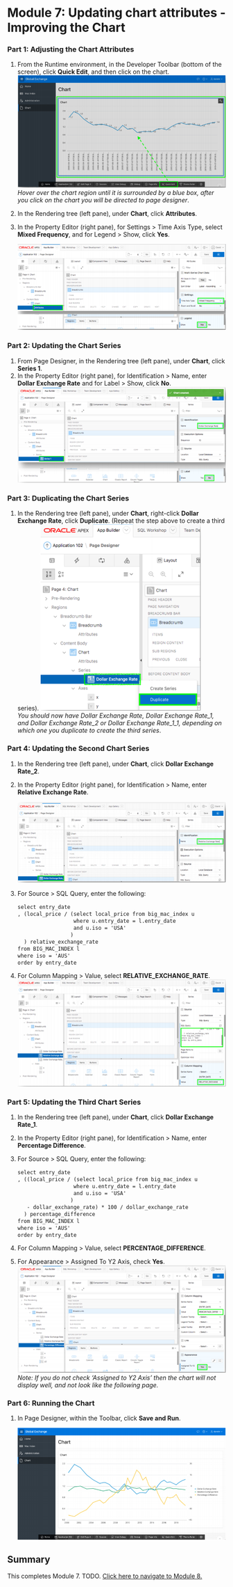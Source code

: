 # Module 7: Updating chart attributes - Improving the Chart

### **Part 1**: Adjusting the Chart Attributes

1. From the Runtime environment, in the Developer Toolbar (bottom of the screen), click **Quick Edit**, and then click on the chart.
    ![](images/7/click-on-chart.png)
    *Hover over the chart region until it is surrounded by a blue box, after you click on the chart you will be directed to page designer*.

2. In the Rendering tree (left pane), under **Chart**, click **Attributes**.
3. In the Property Editor (right pane), for Settings > Time Axis Type, select **Mixed Frequency**, and for Legend > Show, click **Yes**.  

    ![](images/7/mixed-frequency.png)

### **Part 2**: Updating the Chart Series

1. From Page Designer, in the Rendering tree (left pane), under **Chart**, click **Series 1**.
2. In the Property Editor (right pane), for Identification > Name, enter **Dollar Exchange Rate** and for Label > Show, click **No**.  
    ![](images/7/updating-chart.png)

### **Part 3**: Duplicating the Chart Series

1. In the Rendering tree (left pane), under **Chart**, right-click **Dollar Exchange Rate**, click **Duplicate**. (Repeat the step above to create a third series). 
    ![](images/7/duplicate-chart.png)  
    *You should now have Dollar Exchange Rate, Dollar Exchange Rate_1, and Dollar Exchange Rate_2 or Dollar Exchange Rate_1_1, depending on which one you duplicate to create the third series*.

### **Part 4**: Updating the Second Chart Series

1. In the Rendering tree (left pane), under **Chart**, click **Dollar Exchange Rate_2**.
2. In the Property Editor (right pane), for Identification > Name, enter **Relative Exchange Rate**.

    ![](images/7/updating-second-chart.png)

3. For Source > SQL Query, enter the following:
    ```
    select entry_date
    , (local_price / (select local_price from big_mac_index u
                      where u.entry_date = l.entry_date
                      and u.iso = 'USA'
                     )
      ) relative_exchange_rate
    from BIG_MAC_INDEX l
    where iso = 'AUS'
    order by entry_date
    ```
4. For Column Mapping > Value, select **RELATIVE_EXCHANGE_RATE**.  
    ![](images/7/second-chart-column-mapping.png)

### **Part 5**: Updating the Third Chart Series

1. In the Rendering tree (left pane), under **Chart**, click **Dollar Exchange Rate_1**.
2. In the Property Editor (right pane), for Identification > Name, enter **Percentage Difference**.
3. For Source > SQL Query, enter the following:
    ```
    select entry_date
    , ((local_price / (select local_price from big_mac_index u
                      where u.entry_date = l.entry_date
                      and u.iso = 'USA'
                     )
       - dollar_exchange_rate) * 100 / dollar_exchange_rate
      ) percentage_difference
    from BIG_MAC_INDEX l
    where iso = 'AUS'
    order by entry_date
    ```

4. For Column Mapping > Value, select **PERCENTAGE_DIFFERENCE**.
5. For Appearance > Assigned To Y2 Axis, check **Yes**.  
    ![](images/7/updating-third-chart.png)  
    *Note: If you do not check ‘Assigned to Y2 Axis’ then the chart will not display well, and not look like the following page.*

### **Part 6**: Running the Chart

1. In Page Designer, within the Toolbar, click **Save and Run**.

    ![](images/7/running-the-chart.png)

## Summary

This completes Module 7. TODO. [Click here to navigate to Module 8.](8-adding-a-page-item-and-list-of-values-adding-a-country-list.md)